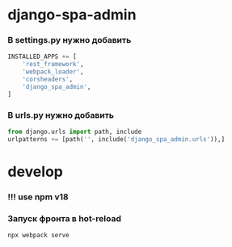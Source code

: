 # django-spa-admin

### В settings.py нужно добавить
```python
INSTALLED_APPS += [
    'rest_framework',
    'webpack_loader',
    'corsheaders',
    'django_spa_admin',
]
```


### В urls.py нужно добавить
```python
from django.urls import path, include
urlpatterns += [path('', include('django_spa_admin.urls')),]
```

# develop

###  !!! use npm v18
### Запуск фронта в hot-reload
```commandline
npx webpack serve
```